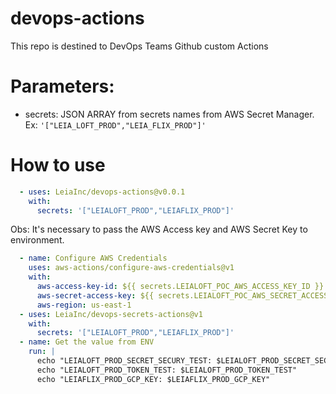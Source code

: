 # devops-actions
This repo is destined to DevOps Teams Github custom Actions

# Parameters:
 - secrets: JSON ARRAY from secrets names from AWS Secret Manager. Ex: `'["LEIA_LOFT_PROD","LEIA_FLIX_PROD"]'`
# How to use

```yaml
  - uses: LeiaInc/devops-actions@v0.0.1
    with:
      secrets: '["LEIALOFT_PROD","LEIAFLIX_PROD"]'
```

Obs: It's necessary to pass the AWS Access key and AWS Secret Key to environment.

```yaml
  - name: Configure AWS Credentials
    uses: aws-actions/configure-aws-credentials@v1
    with:
      aws-access-key-id: ${{ secrets.LEIALOFT_POC_AWS_ACCESS_KEY_ID }}
      aws-secret-access-key: ${{ secrets.LEIALOFT_POC_AWS_SECRET_ACCESS_KEY_ID }}
      aws-region: us-east-1
  - uses: LeiaInc/devops-secrets-actions@v1
    with:
      secrets: '["LEIALOFT_PROD","LEIAFLIX_PROD"]'
  - name: Get the value from ENV
    run: |
      echo "LEIALOFT_PROD_SECRET_SECURY_TEST: $LEIALOFT_PROD_SECRET_SECURY_TEST"
      echo "LEIALOFT_PROD_TOKEN_TEST: $LEIALOFT_PROD_TOKEN_TEST"
      echo "LEIAFLIX_PROD_GCP_KEY: $LEIAFLIX_PROD_GCP_KEY"
```

